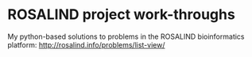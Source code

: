 # ROSALIND project work-throughs
My python-based solutions to problems in the ROSALIND bioinformatics platform: http://rosalind.info/problems/list-view/
